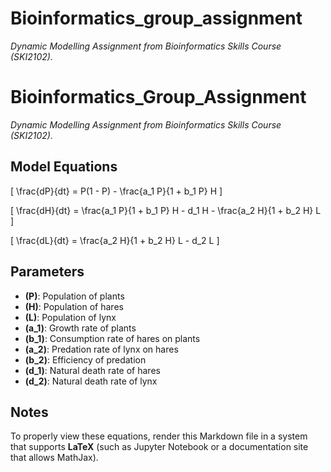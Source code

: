 # Bioinformatics_group_assignment
*Dynamic Modelling Assignment from Bioinformatics Skills Course (SKI2102).*

# Bioinformatics_Group_Assignment

*Dynamic Modelling Assignment from Bioinformatics Skills Course (SKI2102).*

## Model Equations

\[
\frac{dP}{dt} = P(1 - P) - \frac{a_1 P}{1 + b_1 P} H
\]

\[
\frac{dH}{dt} = \frac{a_1 P}{1 + b_1 P} H - d_1 H - \frac{a_2 H}{1 + b_2 H} L
\]

\[
\frac{dL}{dt} = \frac{a_2 H}{1 + b_2 H} L - d_2 L
\]

## Parameters
- **\(P\)**: Population of plants
- **\(H\)**: Population of hares
- **\(L\)**: Population of lynx
- **\(a_1\)**: Growth rate of plants
- **\(b_1\)**: Consumption rate of hares on plants
- **\(a_2\)**: Predation rate of lynx on hares
- **\(b_2\)**: Efficiency of predation
- **\(d_1\)**: Natural death rate of hares
- **\(d_2\)**: Natural death rate of lynx

## Notes
To properly view these equations, render this Markdown file in a system that supports **LaTeX** (such as Jupyter Notebook or a documentation site that allows MathJax).


